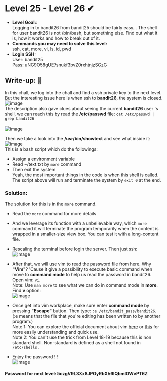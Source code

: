 # Level 25 - Level 26 ✔
- **Level Goal:**:<br>
Logging in to bandit26 from bandit25 should be fairly easy… The shell for user bandit26 is not /bin/bash, but something else. Find out what it is, how it works and how to break out of it.<br>               
- **Commands you may need to solve this level:**<br>
ssh, cat, more, vi, ls, id, pwd<br>
- **Login SSH:**<br>
User: bandit25<br>
Pass: uNG9O58gUE7snukf3bvZ0rxhtnjzSGzG<br>
## Write-up: 📝<br>
In this chall, we log into the chall and find a ssh private key to the next level. But the interesting issue here is when ssh to **bandit26**, the system is closed. <br>
![image](https://user-images.githubusercontent.com/48288606/136666207-c15e8bd5-647c-4815-b798-f4bbaa9c9d6e.png)<br>
The description also gave clues about seeing the current **bandit26** user 's shell, we can reach this by read the **/etc/passwd** file: `cat /etc/passwd | grep bandit26`<br><br>
![image](https://user-images.githubusercontent.com/48288606/144730868-67e5b0bd-206a-45f8-9c71-6c627ae98f78.png)

Then we take a look into the **/usr/bin/showtext** and see what inside it: <br>
![image](https://user-images.githubusercontent.com/48288606/136666316-6bd6d637-143e-427a-a3a2-98d9d914d103.png)<br>
This is a bash script which do the followings:<br>
- Assign a environment variable<br>
- Read ~/text.txt by `more` command<br>
- Then exit the system<br>
Yeah, the most important things in the code is when this shell is called. The script above will run and terminate the system by `exit 0` at the end.<br>
### Solution:<br>
The solution for this is in the `more` command.<br>
- Read the `more` command for more details<br>
- And we leverage its function with a unbelievable way, which `more` command it will terminate the program temporarily when the content is wrapped in a smaller-size view box. You can test it with a long-content file.<br>
- Rescaling the terminal before login the server. Then just ssh:<br>
![image](https://user-images.githubusercontent.com/48288606/136666710-bbd61c09-f9c6-4d07-b220-b0dc62c75840.png)<br>
- After that, we will use vim to read the password file from here. Why **"Vim"**? 'Cause it give a possibility to execute basic command when move to **command mode** to help us read the password in bandit26. Open vim: `vi`.<br>
Note: Use `man more` to see what we can do in command mode in **more**. Find **v** option: <br>
![image](https://user-images.githubusercontent.com/48288606/144731025-6b698d53-b9a4-4b7c-9258-be70fa3bfc8c.png)

- Once get into vim workplace, make sure enter **command mode** by pressing **"Escape"** button. Then type: `:e /etc/bandit_pass/bandit26`. (:e means that the file that you're editing has been written to by another program.)<br>
Note 1: You can explore the official document about vim [here](https://vimhelp.org/cmdline.txt.html#Command-line) or [this](https://web.stanford.edu/class/archive/cs/cs107/cs107.1218/resources/vim.html) for more easily understanding and quick use. <br>
Note 2: You can't use the trick from Level 18-19 because this is non standard shell. Non-standard is defined as a shell not found in `/etc/shells.`<br>
- Enjoy the password !!!<br>
![image](https://user-images.githubusercontent.com/48288606/136666032-c4fac803-0d15-4ffe-9315-75d58586bd4c.png)<br>

#### Password for next level: 5czgV9L3Xx8JPOyRbXh6lQbmIOWvPT6Z 


